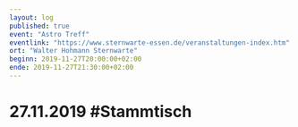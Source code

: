 ```yaml
---
layout: log
published: true
event: "Astro Treff"
eventlink: "https://www.sternwarte-essen.de/veranstaltungen-index.htm"
ort: "Walter Hohmann Sternwarte"
beginn: 2019-11-27T20:00:00+02:00
ende: 2019-11-27T21:30:00+02:00
---
```


# 27.11.2019 #Stammtisch

